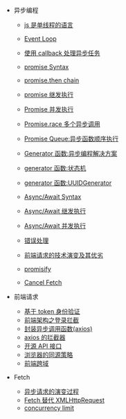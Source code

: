 - 异步编程

  - [js 是单线程的语言](Fetch/Single-thread.md)
  - [Event Loop](Fetch/EventLoop.md)
  - [使用 callback 处理异步任务](Fetch/callback.md)
  - [promise Syntax](Fetch/promise-Syntax.md)
  - [promise.then chain](Fetch/promise-chain.md)
  - [promise 继发执行](Fetch/Promise-Secondary-exe.md)
  - [Promise 并发执行](Fetch/Promise-Concurrent-exe.md)
  - [Promise.race 多个异步调用](Fetch/Promise-race.md)
  - [Promise Queue:异步函数顺序执行](Fetch/Promise-Queue.md)

  - [Generator 函数:异步编程解决方案](Fetch/Generator.md)
  - [generator 函数:状态机](Fetch/state-machine.md)
  - [generator 函数:UUIDGenerator](Fetch/UUIDGenerator.md)
  - [Async/Await Syntax](Fetch/Async-Await.md)
  - [Async/Await 继发执行](Fetch/Async-Await-Secondary-exe.md)
  - [Async/Await 并发执行](Fetch/Async-Await-Concurrent-exe.md)
  - [错误处理](Fetch/async-resolve-error.md)
  - [前端请求的技术演变及其优劣](Fetch/fe-request-evolution.md)
  - [promisify](Fetch/convert-callbacks-to-promises.md)
  - [Cancel Fetch](Fetch/how-to-cancel-a-fetch-request.md)

- 前端请求

  - [基于 token 身份验证](Fetch/token.md)
  - [前端架构之登录拦截](Fetch/axios-interceptor.md)
  - [封装异步调用函数(axios)](Fetch/asyn-axios.md)
  - [axios 的拦截器](Fetch/axios-interceptors.md)
  - [开源 API 接口](Fetch/open-api.md)
  - [浏览器的同源策略](Fetch/Same-origin_policy.md)
  - [前端跨域](Fetch/Cross-Domain.md)


- Fetch

  - [异步请求的演变过程](Fetch/Evolution-process.md)
  - [Fetch 替代 XMLHttpRequest](Fetch/fetch.md)
  - [concurrency limit](Fetch/concurrency-limit.md)

